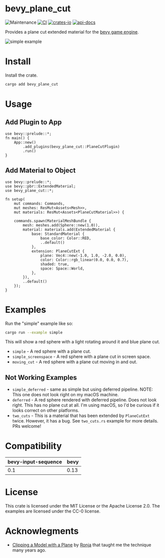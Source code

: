 # bevy_plane_cut
![Maintenance](https://img.shields.io/badge/maintenance-actively--developed-brightgreen.svg)
[![CI](https://github.com/shanecelis/bevy_plane_cut/actions/workflows/rust.yml/badge.svg)](https://github.com/shanecelis/bevy_plane_cut/actions)
  [![crates-io](https://img.shields.io/crates/v/bevy_plane_cut.svg)](https://crates.io/crates/bevy_plane_cut)
  [![api-docs](https://docs.rs/bevy_plane_cut/badge.svg)](https://docs.rs/bevy_plane_cut)

Provides a plane cut extended material for the [bevy game
engine](https://bevyengine.org).

![simple example](https://github.com/shanecelis/bevy_plane_cut/assets/54390/d220108d-a0c0-4da7-bb84-b5a3dc223463)

# Install

Install the crate.

```sh
cargo add bevy_plane_cut
```

# Usage

## Add Plugin to App

```rust,no_run
use bevy::prelude::*;
fn main() {
    App::new()
        .add_plugins(bevy_plane_cut::PlaneCutPlugin)
        .run()
}
```

## Add Material to Object

```rust,compile
use bevy::prelude::*;
use bevy::pbr::ExtendedMaterial;
use bevy_plane_cut::*;

fn setup(
    mut commands: Commands,
    mut meshes: ResMut<Assets<Mesh>>,
    mut materials: ResMut<Assets<PlaneCutMaterial>>) {

    commands.spawn(MaterialMeshBundle {
        mesh: meshes.add(Sphere::new(1.0)),
        material: materials.add(ExtendedMaterial {
            base: StandardMaterial {
                base_color: Color::RED,
                ..default()
            },
            extension: PlaneCutExt {
                plane: Vec4::new(-1.0, 1.0, -2.0, 0.0),
                color: Color::rgb_linear(0.0, 0.0, 0.7),
                shaded: true,
                space: Space::World,
            },
        }),
        ..default()
    });
}
```

# Examples

Run the "simple" example like so:

```sh
cargo run --example simple
```

This will show a red sphere with a light rotating around it and blue plane cut.

* `simple` - A red sphere with a plane cut.
* `simple_screenspace` - A red sphere with a plane cut in screen space.
* `moving_cut` - A red sphere with a plane cut moving in and out.

## Not Working Examples

* `simple_deferred` - same as simple but using deferred pipeline.
  NOTE: This one does not look right on my macOS machine.
* `deferred` - A red sphere rendered with deferred pipeline. Does not look
  right. This has no plane cut at all. I'm using macOS, so I'd be curious if it
  looks correct on other platforms.
* `two_cuts` - This is a material that has been extended by `PlaneCutExt` twice.
  However, it has a bug. See `two_cuts.rs` example for more details. PRs welcome!

# Compatibility

| bevy-input-sequence | bevy |
|---------------------|------|
| 0.1                 | 0.13 |

# License

This crate is licensed under the MIT License or the Apache License 2.0. The
examples are licensed under the CC-0 license.

# Acknowlegments

* [Clipping a Model with a Plane](https://www.ronja-tutorials.com/post/021-plane-clipping/) by [Ronja](https://eldritch.cafe/@ronja) that taught me the technique many years ago.
